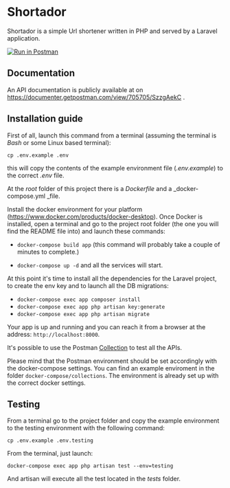 # Shortador

Shortador is a simple Url shortener written in PHP and served by a Laravel application. 

[![Run in Postman](https://run.pstmn.io/button.svg)](https://app.getpostman.com/run-collection/e70358bed287e0f6e827#?env%5Blocal-shortador%5D=W3sia2V5IjoiYXBwX3VybCIsInZhbHVlIjoic2hvcnRhZG9yLmxvY2FsaG9zdCIsImVuYWJsZWQiOnRydWV9LHsia2V5Ijoic2hvcnRlbmVkX3VybCIsInZhbHVlIjoiIiwiZW5hYmxlZCI6dHJ1ZX1d)

## Documentation

An API documentation is publicly available at on https://documenter.getpostman.com/view/705705/SzzgAekC .

## Installation guide

First of all, launch this command from a terminal (assuming the terminal is _Bash_ or some Linux based terminal):

`cp .env.example .env`

this will copy the contents of the example environment file (_.env.example_) to the correct _.env_ file. 


At the _root_ folder of this project there is a _Dockerfile_ and a _docker-compose.yml _file. 

Install the docker environment for your platform (https://www.docker.com/products/docker-desktop).
Once Docker is installed, open a terminal and go to the project root folder (the one you will find the README file into) and launch these commands:

- `docker-compose build app` (this command will probably take a couple of minutes to complete.)

- `docker-compose up -d` and all the services will start. 

At this point it's time to install all the dependencies for the Laravel project, to create the env key and to launch all the DB migrations:

- `docker-compose exec app composer install`
- `docker-compose exec app php artisan key:generate`
- `docker-compose exec app php artisan migrate`

Your app is up and running and you can reach it from a browser at the address: `http://localhost:8000`.

It's possible to use the Postman [Collection](https://app.getpostman.com/run-collection/e70358bed287e0f6e827#?env%5Blocal-shortador%5D=W3sia2V5IjoiYXBwX3VybCIsInZhbHVlIjoic2hvcnRhZG9yLmxvY2FsaG9zdCIsImVuYWJsZWQiOnRydWV9LHsia2V5Ijoic2hvcnRlbmVkX3VybCIsInZhbHVlIjoiIiwiZW5hYmxlZCI6dHJ1ZX1d) to test all the APIs. 

Please mind that the Postman environment should be set accordingly with the docker-compose settings. You can find an example enviroment in the folder `docker-compose/collections`. The environment is already set up with the correct docker settings. 


## Testing

From a terminal go to the project folder and copy the example environment to the testing environment with the following command:

`cp .env.example .env.testing`

From the terminal, just launch:

`docker-compose exec app php artisan test --env=testing`

And artisan will execute all the test located in the _tests_ folder.
